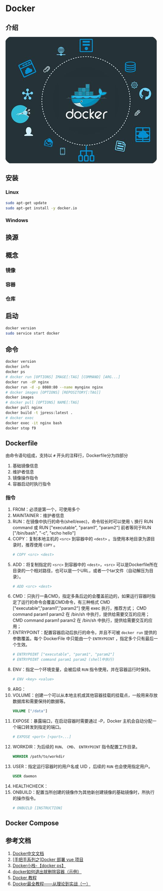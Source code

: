 # Docker

## 介绍

![Yeoman](../../../assets/images/docker.jpg)

## 安装

### Linux

```bash
sudo apt-get update
sudo apt-get install -y docker.io
```

### Windows

## 换源

## 概念

### 镜像

### 容器

### 仓库

## 启动

```bash
docker version
sudo service start docker
```

## 命令

```bash
docker version
docker info
docker ps
# docker run [OPTIONS] IMAGE[:TAG] [COMMAND] [ARG...]
docker run -dP nginx
docker run -d -p 8080:80 --name mynginx nginx
# docker images [OPTIONS] [REPOSITORY[:TAG]]
docker images
# docker pull [OPTIONS] NAME[:TAG]
docker pull nginx
docker build -t jpress:latest .
# docker exec 
docker exec -it nginx bash
docker stop f9
```

## Dockerfile

由命令语句组成，支持以 `#` 开头的注释行，Dockerfile分为四部分

1. 基础镜像信息
1. 维护者信息
1. 镜像操作指令
1. 容器启动时执行指令

### 指令

1. FROM：必须是第一个，可使用多个
1. MAINTAINER：维护者信息
1. RUN：在镜像中执行的命令(shell/exec)，命令较长时可以使用 `\` 换行
    RUN command 或 RUN ["executable", "param1", "param2"]
    前者等同于RUN ["/bin/bash", "-c", "echo hello"]
1. COPY：复制本地主机的 `<src>` 到容器中的 `<dest>` 。当使用本地目录为源目录时，推荐使用 `COPY` 。
    ```dockerfile
    # COPY <src> <dest>
    ```
1. ADD：将复制指定的 `<src>` 到容器中的 `<dest>`，`<src>` 可以是Dockerfile所在目录的一个相对路径，也可以是一个URL，或者一个tar文件（自动解压为目录）。
    ```dockerfile
    # ADD <src> <dest>
    ```
1. CMD：只执行一条CMD，指定多条后边的会覆盖前边的，如果运行容器时指定了运行的命令会覆盖CMD命令，有三种格式
    CMD ["executable","param1","param2"] 使用 exec 执行，推荐方式；
    CMD command param1 param2 在 /bin/sh 中执行，提供给需要交互的应用；
    CMD command param1 param2 在 /bin/sh 中执行，提供给需要交互的应用；
1. ENTRYPOINT：配置容器启动后执行的命令，并且不可被 `docker run` 提供的参数覆盖。每个 DockerFile 中只能由一个 `ENTRYPOINT` ，指定多个只有最后一个生效。
    ```dockerfile
    # ENTRYPOINT ["executable", "param1", "param2"]
    # ENTRYPOINT command param1 param2 (shell中执行)
    ```
1. ENV：指定一个环境变量，会被后续 `RUN` 指令使用，并在容器运行时保持。
    ```dockerfile
    # ENV <key> <value>
    ```
1. ARG：
1. VOLUME：创建一个可以从本地主机或其他容器挂载的挂载点，一般用来存放数据库和需要保持的数据等。
    ```dockerfile
    VOLUME ["/data"]
    ```
1. EXPOSE：暴露端口，在启动容器时需要通过 -P，Docker 主机会自动分配一个端口转发到指定的端口。
    ```dockerfile
    # EXPOSE <port> [<port>...]
    ```
1. WORKDIR：为后续的 `RUN`、 `CMD`、 `ENTRYPOINT` 指令配置工作目录。
    ```dockerfile
    WORKDIR /path/to/workdir
    ```
1. USER：指定运行容器时的用户名或 UID ，后续的 `RUN` 也会使用指定用户。
    ```dockerfile
    USER daemon
    ```
1. HEALTHCHECK：
1. ONBUILD：配置当所创建的镜像作为其他新创建镜像的基础镜像时，所执行的操作指令。
    ```dockerfile
    # ONBUILD [INSTRUCTION]
    ```

## Docker Compose

## 参考文档

1. [Docker中文文档](http://www.dockerinfo.net/document)
1. [[手把手系列之]Docker 部署 vue 项目](https://juejin.im/post/5cce4b1cf265da0373719819)
1. [Docker小栈-【docker ps】](https://www.jianshu.com/p/8474119c8cd1)
1. [docker如何退出就删除容器（示例）](https://blog.csdn.net/qq_36850813/article/details/96848886)
1. [Docker 教程](https://www.runoob.com/docker/docker-tutorial.html)
1. [Docker最全教程——从理论到实战（一）](https://mp.weixin.qq.com/s?__biz=MzU0Mzk1OTU2Mg==&mid=2247483881&idx=1&sn=aa27e5eca7d24ad2fe0c403a52cb1913&chksm=fb023e8ccc75b79a1970a2f83b3df31a12a3e2963ef1d2c5804177c7abf368c081fe5c18cc33&token=455439095&lang=zh_CN&scene=21#wechat_redirect)